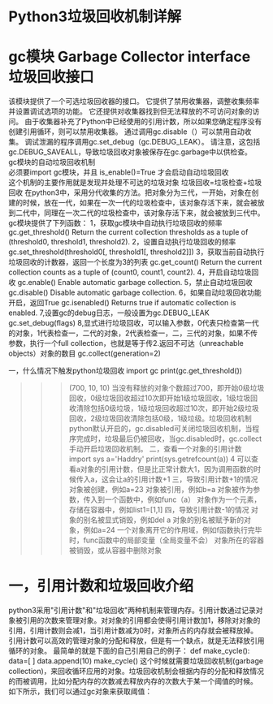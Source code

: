 # Python3垃圾回收机制详解
# gc模块 Garbage Collector interface垃圾回收接口
该模块提供了一个可选垃圾回收器的接口。 它提供了禁用收集器，调整收集频率并设置调试选项的功能。 它还提供对收集器找到但无法释放的不可访问对象的访问。 由于收集器补充了Python中已经使用的引用计数，所以如果您确定程序没有创建引用循环，则可以禁用收集器。 通过调用gc.disable（）可以禁用自动收集。 调试泄漏的程序调用gc.set_debug（gc.DEBUG_LEAK）。 请注意，这包括gc.DEBUG_SAVEALL，导致垃圾回收对象被保存在gc.garbage中以供检查。  
gc模块的自动垃圾回收机制  
必须要import gc模块，并且 is_enable()=True 才会启动自动垃圾回收  
这个机制的主要作用就是发现并处理不可达的垃圾对象
垃圾回收=垃圾检查+垃圾回收 
在python3中，采用分代收集的方法。把对象分为三代，一开始，对象在创建的时候，放在一代，如果在一次一代的垃圾检查中，该对象存活下来，就会被放到二代中，同理在一次二代的垃圾检查中，该对象存活下来，就会被放到三代中。
gc模块提供了下列函数：
1，获取gc模块中自动执行垃圾回收的频率
gc.get_threshold() 
Return the current collection thresholds as a tuple of (threshold0, threshold1, threshold2).
2，设置自动执行垃圾回收的频率
gc.set_threshold(threshold0[, threshold1[, threshold2]])
3，获取当前自动执行垃圾回收的计数器，返回一个长度为3的列表
gc.get_count() 
Return the current collection counts as a tuple of (count0, count1, count2).
4，开启自动垃圾回收
gc.enable() 
Enable automatic garbage collection.
5，禁止自动垃圾回收
gc.disable() 
Disable automatic garbage collection.
6，如果自动垃圾回收功能开启，返回True
gc.isenabled() 
Returns true if automatic collection is enabled.
7,设置gc的debug日志，一般设置为gc.DEBUG_LEAK
gc.set_debug(flags)
8,显式进行垃圾回收，可以输入参数，0代表只检查第一代的对象，1代表检查一，二代的对象，2代表检查一，二，三代的对象，如果不传参数，执行一个full collection，也就是等于传2.返回不可达（unreachable objects）对象的数目
gc.collect(generation=2)

一，什么情况下触发python垃圾回收
import gc
print(gc.get_threshold())
>>>(700, 10, 10)
当没有释放的对象个数超过700，即开始0级垃圾回收，0级垃圾回收超过10次即开始1级垃圾回收，1级垃圾回收清除包括0级垃圾，1级垃圾回收超过10次，即开始2级垃圾回收，2级垃圾回收清除包括0级，1级垃级。垃圾回收机制python默认开启的，gc.disabled可关闭垃圾回收机制，当程序完成时，垃圾最后仍被回收，当gc.disabled时，gc.collect手动开启垃圾回收机制。
二，查看一个对象的引用计数 
import sys
a='Haddry'
print(sys.getrefcount(a))
>>>4
可以查看a对象的引用计数，但是比正常计数大1，因为调用函数的时候传入a，这会让a的引用计数+1
三，导致引用计数+1的情况
对象被创建，例如a=23
对象被引用，例如b=a 
对象被作为参数，传入到一个函数中，例如func（a）
对象作为一个元素，存储在容器中，例如list1=[1,1]
四，导致引用计数-1的情况
对象的别名被显式销毁，例如del a 
对象的别名被赋予新的对象，例如a=24
一个对象离开它的作用域，例如f函数执行完毕时，func函数中的局部变量（全局变量不会）
对象所在的容器被销毁，或从容器中删除对象


# 一，引用计数和垃圾回收介绍
python3采用"引用计数"和"垃圾回收"两种机制来管理内存。引用计数通过记录对象被引用的次数来管理对象。对对象的引用都会使得引用计数加1，移除对对象的引用，引用计数则会减1，当引用计数减为0时，对象所占的内存就会被释放掉。引用计数可以高效的管理对象的分配和释放，但是有一个缺点，就是无法释放引用循环的对象。
最简单的就是下面的自己引用自己的例子：
def make_cycle():
    data=[ ]
    data.append(10)
make_cycle()
这个时候就需要垃圾回收机制(garbage collection)，来回收循环应用的对象。垃圾回收机制会根据内存的分配和释放情况的而被调用，比如分配内存的次数减去释放内存的次数大于某一个阈值的时候。
如下所示，我们可以通过gc对象来获取阈值：
